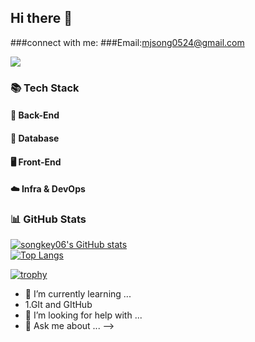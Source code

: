 ## Hi there 👋

###connect with me:
###Email:mjsong0524@gmail.com


<!--
**songkey06/songkey06** is a ✨ _special_ ✨ repository because its `README.md` (this file) appears on your GitHub profile.

<!-- 방문자 수 + 팔로워 수 -->
![](https://img.shields.io/github/followers/songkey06?style=social)

### 📚 Tech Stack

#### 🧠 Back-End

#### 💾 Database

#### 🖥️ Front-End

#### ☁️ Infra & DevOps

### 📊 GitHub Stats
[![songkey06's GitHub stats](https://github-readme-stats.vercel.app/api?username=songkey06&show_icons=true&hide=contribs,issues&theme=tokyonight)](https://github.com/anuraghazra/github-readme-stats)  
[![Top Langs](https://github-readme-stats.vercel.app/api/top-langs/?username=songkey06&layout=compact)](https://github.com/anuraghazra/github-readme-stats)

[![trophy](https://github-profile-trophy.vercel.app/?username=songkey06&theme=tokyonight&margin-w=10&row=1)](https://github.com/ryo-ma/github-profile-trophy)

- 🌱 I’m currently learning ...
- 1.GIt and GItHub
- 🤔 I’m looking for help with ...
- 💬 Ask me about ...
-->
